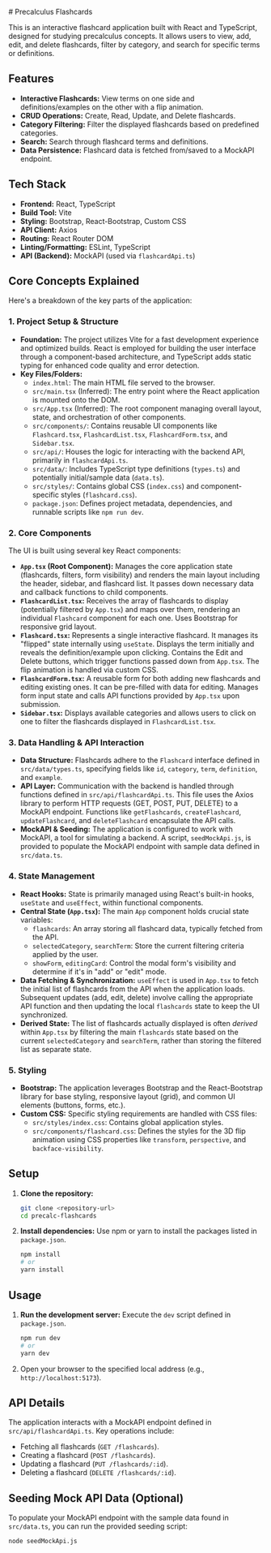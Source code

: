 \# Precalculus Flashcards

This is an interactive flashcard application built with React and TypeScript, designed for studying precalculus concepts. It allows users to view, add, edit, and delete flashcards, filter by category, and search for specific terms or definitions.

## Features

* **Interactive Flashcards:** View terms on one side and definitions/examples on the other with a flip animation.
* **CRUD Operations:** Create, Read, Update, and Delete flashcards.
* **Category Filtering:** Filter the displayed flashcards based on predefined categories.
* **Search:** Search through flashcard terms and definitions.
* **Data Persistence:** Flashcard data is fetched from/saved to a MockAPI endpoint.

## Tech Stack

* **Frontend:** React, TypeScript
* **Build Tool:** Vite
* **Styling:** Bootstrap, React-Bootstrap, Custom CSS
* **API Client:** Axios
* **Routing:** React Router DOM
* **Linting/Formatting:** ESLint, TypeScript
* **API (Backend):** MockAPI (used via `flashcardApi.ts`)

## Core Concepts Explained

Here's a breakdown of the key parts of the application:

### 1. Project Setup & Structure

* **Foundation:** The project utilizes Vite for a fast development experience and optimized builds. React is employed for building the user interface through a component-based architecture, and TypeScript adds static typing for enhanced code quality and error detection.
* **Key Files/Folders:**
    * `index.html`: The main HTML file served to the browser.
    * `src/main.tsx` (Inferred): The entry point where the React application is mounted onto the DOM.
    * `src/App.tsx` (Inferred): The root component managing overall layout, state, and orchestration of other components.
    * `src/components/`: Contains reusable UI components like `Flashcard.tsx`, `FlashcardList.tsx`, `FlashcardForm.tsx`, and `Sidebar.tsx`.
    * `src/api/`: Houses the logic for interacting with the backend API, primarily in `flashcardApi.ts`.
    * `src/data/`: Includes TypeScript type definitions (`types.ts`) and potentially initial/sample data (`data.ts`).
    * `src/styles/`: Contains global CSS (`index.css`) and component-specific styles (`flashcard.css`).
    * `package.json`: Defines project metadata, dependencies, and runnable scripts like `npm run dev`.

### 2. Core Components

The UI is built using several key React components:

* **`App.tsx` (Root Component):** Manages the core application state (flashcards, filters, form visibility) and renders the main layout including the header, sidebar, and flashcard list. It passes down necessary data and callback functions to child components.
* **`FlashcardList.tsx`:** Receives the array of flashcards to display (potentially filtered by `App.tsx`) and maps over them, rendering an individual `Flashcard` component for each one. Uses Bootstrap for responsive grid layout.
* **`Flashcard.tsx`:** Represents a single interactive flashcard. It manages its "flipped" state internally using `useState`. Displays the term initially and reveals the definition/example upon clicking. Contains the Edit and Delete buttons, which trigger functions passed down from `App.tsx`. The flip animation is handled via custom CSS.
* **`FlashcardForm.tsx`:** A reusable form for both adding new flashcards and editing existing ones. It can be pre-filled with data for editing. Manages form input state and calls API functions provided by `App.tsx` upon submission.
* **`Sidebar.tsx`:** Displays available categories and allows users to click on one to filter the flashcards displayed in `FlashcardList.tsx`.

### 3. Data Handling & API Interaction

* **Data Structure:** Flashcards adhere to the `Flashcard` interface defined in `src/data/types.ts`, specifying fields like `id`, `category`, `term`, `definition`, and `example`.
* **API Layer:** Communication with the backend is handled through functions defined in `src/api/flashcardApi.ts`. This file uses the Axios library to perform HTTP requests (GET, POST, PUT, DELETE) to a MockAPI endpoint. Functions like `getFlashcards`, `createFlashcard`, `updateFlashcard`, and `deleteFlashcard` encapsulate the API calls.
* **MockAPI & Seeding:** The application is configured to work with MockAPI, a tool for simulating a backend. A script, `seedMockApi.js`, is provided to populate the MockAPI endpoint with sample data defined in `src/data.ts`.

### 4. State Management

* **React Hooks:** State is primarily managed using React's built-in hooks, `useState` and `useEffect`, within functional components.
* **Central State (`App.tsx`):** The main `App` component holds crucial state variables:
    * `flashcards`: An array storing all flashcard data, typically fetched from the API.
    * `selectedCategory`, `searchTerm`: Store the current filtering criteria applied by the user.
    * `showForm`, `editingCard`: Control the modal form's visibility and determine if it's in "add" or "edit" mode.
* **Data Fetching & Synchronization:** `useEffect` is used in `App.tsx` to fetch the initial list of flashcards from the API when the application loads. Subsequent updates (add, edit, delete) involve calling the appropriate API function and then updating the local `flashcards` state to keep the UI synchronized.
* **Derived State:** The list of flashcards actually displayed is often *derived* within `App.tsx` by filtering the main `flashcards` state based on the current `selectedCategory` and `searchTerm`, rather than storing the filtered list as separate state.

### 5. Styling

* **Bootstrap:** The application leverages Bootstrap and the React-Bootstrap library for base styling, responsive layout (grid), and common UI elements (buttons, forms, etc.).
* **Custom CSS:** Specific styling requirements are handled with CSS files:
    * `src/styles/index.css`: Contains global application styles.
    * `src/components/flashcard.css`: Defines the styles for the 3D flip animation using CSS properties like `transform`, `perspective`, and `backface-visibility`.

## Setup

1.  **Clone the repository:**
    ```bash
    git clone <repository-url>
    cd precalc-flashcards
    ```
2.  **Install dependencies:** Use npm or yarn to install the packages listed in `package.json`.
    ```bash
    npm install
    # or
    yarn install
    ```

## Usage

1.  **Run the development server:** Execute the `dev` script defined in `package.json`.
    ```bash
    npm run dev
    # or
    yarn dev
    ```
2.  Open your browser to the specified local address (e.g., `http://localhost:5173`).

## API Details

The application interacts with a MockAPI endpoint defined in `src/api/flashcardApi.ts`. Key operations include:

* Fetching all flashcards (`GET /flashcards`).
* Creating a flashcard (`POST /flashcards`).
* Updating a flashcard (`PUT /flashcards/:id`).
* Deleting a flashcard (`DELETE /flashcards/:id`).

## Seeding Mock API Data (Optional)

To populate your MockAPI endpoint with the sample data found in `src/data.ts`, you can run the provided seeding script:

```bash
node seedMockApi.js